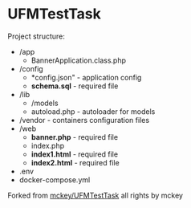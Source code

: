 ﻿# UFMTestTask
 
 Project structure:
 
 - /app
   - BannerApplication.class.php
 - /config
   - *config.json" - application config
   - **schema.sql** - required file
 - /lib
   - /models
   - autoload.php - autoloader for models
 - /vendor - containers configuration files
 - /web
   - **banner.php** - required file
   - index.php
   - **index1.html** - required file
   - **index2.html** - required file
 - .env
 - docker-compose.yml


Forked from [mckey/UFMTestTask](https://github.com/mckey/UFMTestTask) all rights by mckey
